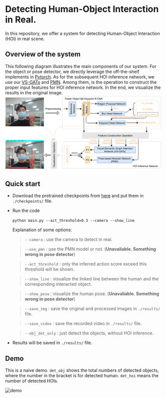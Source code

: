 # Detecting Human-Object Interaction in Real. 
In this repository, we offer a system for detecting Human-Object Interaction (HOI) in real scene. 
## Overview of the system
This following diagram illustrates the main components of our system. For the object or pose detector, we directly leverage the off-the-shelf implements in [Pytorch][pytorch]. As for the subsequent HOI inference network, we use our [VS-GATs][vs-gats] and [PMN][pmn]. Among them, is the operation to construct the proper input features for HOI inference network. In the end, we visualize the results in the original image.  
![dragram of the system](assets/overview.png)

## Quick start
- Download the pretrained checkpoints from [here][checkpoints] and put them in `./checkpoints/` file.
- Run the code

    `python main.py --act_threshold=0.3 --camera --show_line`

  Explanation of some options:
  > `--camera` : use the camera to detect in real. 

  > `--use_pmn` : use the PMN model or not. (**Unavaliable. Something wrong in pose detector**)

  > `--act_threshold` : only the inferred action score exceed this threshold will be shown.

  > `--show_line` : visualize the linked line between the human and the corresponding interacted object.

  > `--show_pose` : visualize the human pose. (**Unavaliable. Something wrong in pose detector**) 

  > `--save_img` : save the original and processed images in `./results/` file.

  > `--save_video` : save the recorded video in `./results/` file.

  > `--obj_det_only` : just detect the objects, without HOI inference.

- Results will be saved in `./results/` file.

## Demo
This is a naive demo. `det_obj` shows the total numbers of detected objects, where the number in the bracket is for detected human. `det_hoi` means the number of detected HOIs.

![demo](./assets/demo.gif)



<!-- LINKER -->
[pytorch]: https://pytorch.org/vision/stable/models.html#object-detection-instance-segmentation-and-person-keypoint-detection
[vs-gats]: https://github.com/birlrobotics/vs-gats
[pmn]: https://github.com/birlrobotics/PMN
[checkpoints]: https://drive.google.com/drive/folders/19eq5o2BsmqjD4eebS-3xBIHl3PMyS5Yd?usp=sharing